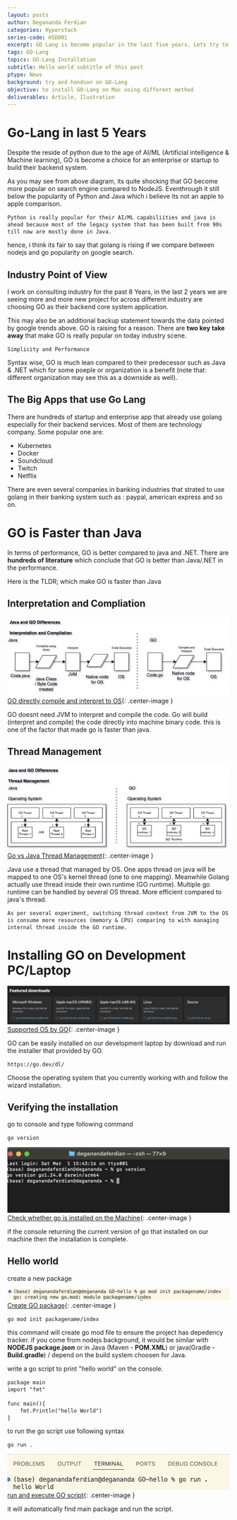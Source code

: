```yaml
---
layout: posts
author: Degananda Ferdian
categories: Hyperstack
series-code: HSD001
excerpt: GO Lang is become popular in the last five years. Lets try to install and learn GO Lang.
tags: GO-Lang
topics: GO-Lang Installation
subtitle: Hello world subtitle of this post
ptype: News
background: try and handson on GO-Lang
objective: to install GO-Lang on Mac using different method
deliverables: Article, Ilustration
---
```


# Go-Lang in last 5 Years
Despite the reside of python due to the age of AI/ML (Artificial intelligence & Machine learning), GO is become a choice for an enterprise or startup to build their backend system. 

<script type="text/javascript" src="https://ssl.gstatic.com/trends_nrtr/4017_RC01/embed_loader.js"></script> <script type="text/javascript"> trends.embed.renderExploreWidget("TIMESERIES", {"comparisonItem":[{"keyword":"/m/09gbxjr","geo":"SG","time":"today 5-y"},{"keyword":"/m/0bbxf89","geo":"SG","time":"today 5-y"},{"keyword":"/m/05z1_","geo":"SG","time":"today 5-y"},{"keyword":"/m/07sbkfb","geo":"SG","time":"today 5-y"}],"category":0,"property":""}, {"exploreQuery":"date=today%205-y&geo=SG&q=%2Fm%2F09gbxjr,%2Fm%2F0bbxf89,%2Fm%2F05z1_,%2Fm%2F07sbkfb&hl=en","guestPath":"https://trends.google.com:443/trends/embed/"}); </script>

As you may see from above diagram, its quite shocking that GO become more popular on search engine compared to NodeJS. Eventhrough it still below the popularity of Python and Java which i believe its not an apple to apple comparison.

    Python is really popular for their AI/ML capabiliities and java is ahead because most of the legacy system that has been built from 90s till now are mostly done in Java.

hence, i think its fair to say that golang is rising if we compare between nodejs and go popularity on google search.

## Industry Point of View
I work on consulting industry for the past 8 Years, in the last 2 years we are seeing more and more new project for across different industry are choosing GO as their backend core system application. 

This may also be an additional backup statement towards the data pointed by google trends above. GO is raising for a reason. There are **two key take away** that make GO is really popular on today industry scene.

    Simplicity and Performance

Syntax wise, GO is much lean compared to their predecessor such as Java & .NET which for some poeple or organization is a benefit (note that: different organization may see this as a downside as well).

## The Big Apps that use Go Lang

There are hundreds of startup and enterprise app that already use golang especially for their backend services. Most of them are technology company. Some popular one are: 

- Kubernetes
- Docker
- Soundcloud
- Twitch
- Netflix

There are even several companies in banking industries that strated to use golang in their banking system such as : paypal, american express and so on. 

# GO is Faster than Java

In terms of performance, GO is better compared to java and .NET. There are **hundreds of literature** which conclude that GO is better than Java/.NET in the performance.

Here is the TLDR; which make GO is faster than Java

## Interpretation and Compliation

![postimage100](/assets/images/2025-03/go-6.jpg)
[GO directly compile and interpret to OS](/assets/images/2025-03/go-6.jpg){: .center-image }


GO doesnt need JVM to interpret and compile the code. Go will build (interpret and compile) the code directly into machine binary code. this is one of the factor that made go is faster than java.

## Thread Management

![postimage100](/assets/images/2025-03/go-7.jpg)
[Go vs Java Thread Management](/assets/images/2025-03/go-7.jpg){: .center-image }

Java use a thread that managed by OS. One apps thread on java will be mapped to one OS's kernel thread (one to one mapping). Meanwhile Golang actually use thread inside their own runtime (GO runtime). Multiple go runtime can be handled by several OS thread. More efficient compared to java's thread. 
    
    As per several experiment, switching thread context from JVM to the OS is consume more resources (memory & CPU) comparing to with managing internal thread inside the GO runtime.

# Installing GO on Development PC/Laptop

![postimage100](/assets/images/2025-03/go-1.jpg)
[Supported OS by GO](/assets/images/2025-03/go-1.jpg){: .center-image }

GO can be easily installed on our development laptop by download and run the installer that provided by GO.

    https://go.dev/dl/

Choose the operating system that you currently working with and follow the wizard installation.

## Verifying the installation

go to console and type following command

    go version

![postimage100](/assets/images/2025-03/go-3.jpg)
[Check whether go is installed on the Machine](/assets/images/2025-03/go-3.jpg){: .center-image }


if the console returning the current version of go that installed on our machine then the installation is complete.

## Hello world

create a new package

![postimage100](/assets/images/2025-03/go-4.jpg)
[Create GO package](/assets/images/2025-03/go-4.jpg){: .center-image }

    go mod init packagename/index

this command will create go mod file to ensure the project has depedency tracker. if you come from nodejs background, it would be similar with **NODEJS package.json** or in Java (Maven - **POM.XML**) or java(Gradle - **Build.gradle**)  / depend on the build system choosen for Java.

write a go script to print "hello world" on the console.

    package main
    import "fmt"

    func main(){
        fmt.Println("hello World")
    }

to run the go script use following syntax

    go run .

![postimage100](/assets/images/2025-03/go-5.jpg)
[run and execute GO script](/assets/images/2025-03/go-5.jpg){: .center-image }

it will automatically find main package and run the script.